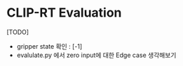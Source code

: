 # CLIP-RT Evaluation 

[TODO]
- gripper state 확인 : [-1]
- evalulate.py 에서 zero input에 대한 Edge case 생각해보기